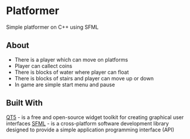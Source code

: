 # Platformer

Simple platformer on C++ using SFML

## About
- There is a player which can move on platforms
- Player can callect coins
- There is blocks of water where player can float
- There is blocks of stairs and player can move up or down
- In game are simple start menu and pause

## Built With
[QT5](https://www.qt.io/) - is a free and open-source widget toolkit for creating graphical user interfaces
[SFML](https://www.sfml-dev.org/) - is a cross-platform software development library designed to provide a simple application programming interface (API)
